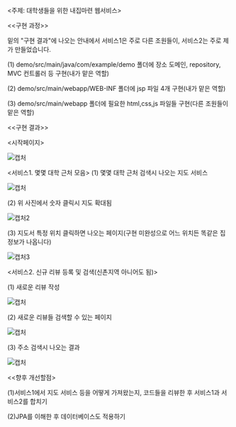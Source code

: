 <주제: 대학생들을 위한 내집마련 웹서비스>

<<구현 과정>>

밑의 "구현 결과"에 나오는 안내에서 서비스1은 주로 다른 조원들이, 서비스2는 주로 제가 만들었습니다.

(1) demo/src/main/java/com/example/demo 폴더에 장소 도메인, repository, MVC 컨트롤러 등 구현(내가 맡은 역할)

(2) demo/src/main/webapp/WEB-INF 폴더에 jsp 파일 4개 구현(내가 맡은 역할)

(3) demo/src/main/webapp 폴더에 필요한 html,css,js 파일들 구현(다른 조원들이 맡은 역할)

<<구현 결과>>

<시작페이지>

![캡처](https://user-images.githubusercontent.com/65271296/191298080-59c4877a-77bd-4365-9397-500f5b18d71a.JPG)


<서비스1. 몇몇 대학 근처 모음>
(1) 몇몇 대학 근처 검색시 나오는 지도 서비스

![캡처](https://user-images.githubusercontent.com/65271296/191298897-9228da3c-3252-453c-8550-a3cf5ba64c99.JPG)

(2) 위 사진에서 숫자 클릭시 지도 확대됨

![캡처2](https://user-images.githubusercontent.com/65271296/191299048-6cbfd05b-63fb-4f3a-adda-2780717b3462.JPG)

(3) 지도서 특정 위치 클릭하면 나오는 페이지(구현 미완성으로 어느 위치든 똑같은 집 정보가 나옵니다)

![캡처3](https://user-images.githubusercontent.com/65271296/191299290-097dee20-03fe-4350-81cc-447dcd1e85b6.JPG)

<서비스2. 신규 리뷰 등록 및 검색(신촌지역 아니어도 됨)>

(1) 새로운 리뷰 작성

![캡처](https://user-images.githubusercontent.com/65271296/191299718-1474010d-b690-4279-a0ce-b508e6738940.JPG)

(2) 새로운 리뷰들 검색할 수 있는 페이지

![캡처](https://user-images.githubusercontent.com/65271296/191300277-1526f583-08e3-4baf-ae30-e42b8d495717.JPG)

(3) 주소 검색시 나오는 결과

![캡처](https://user-images.githubusercontent.com/65271296/191300542-189bc242-a732-4ebe-a054-b3ec2a6e2edb.JPG)

<<향후 개선할점>

(1)서비스1에서 지도 서비스 등을 어떻게 가져왔는지, 코드들을 리뷰한 후 서비스1과 서비스2를 합치기

(2)JPA를 이해한 후 데이터베이스도 적용하기
